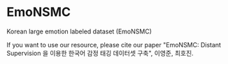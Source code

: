 # EmoNSMC
Korean large emotion labeled dataset (EmoNSMC)

If you want to use our resource, please cite our paper "EmoNSMC: Distant Supervision 을 이용한 한국어 감정 태깅 데이터셋 구축", 이영준, 최호진.

